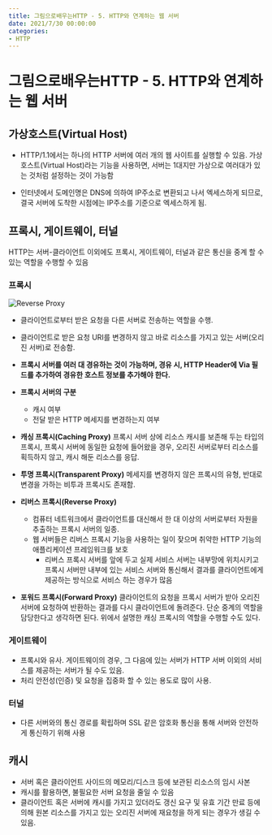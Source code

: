 ```yaml
---
title: 그림으로배우는HTTP - 5. HTTP와 연계하는 웹 서버
date: 2021/7/30 00:00:00
categories:
- HTTP
---
```


# 그림으로배우는HTTP - 5. HTTP와 연계하는 웹 서버
## 가상호스트(Virtual Host)
- HTTP/1.1에서는 하나의 HTTP 서버에 여러 개의 웹 사이트를 실행할 수 있음. 가상호스트(Virtual Host)라는 기능을 사용하면, 서버는 1대지만 가상으로 여러대가 있는 것처럼 설정하는 것이 가능함

- 인터넷에서 도메인명은 DNS에 의하여 IP주소로 변환되고 나서 엑세스하게 되므로, 결국 서버에 도착한 시점에는 IP주소를 기준으로 엑세스하게 됨.

## 프록시, 게이트웨이, 터널
HTTP는 서버-클라이언트 이외에도 프록시, 게이트웨이, 터널과 같은 통신을 중계 할 수 있는 역할을 수행할 수 있음

### 프록시
![Reverse Proxy](https://upload.wikimedia.org/wikipedia/commons/thumb/6/67/Reverse_proxy_h2g2bob.svg/440px-Reverse_proxy_h2g2bob.svg.png)
- 클라이언트로부터 받은 요청을 다른 서버로 전송하는 역할을 수행. 
- 클라이언트로 받은 요청 URI를 변경하지 않고 바로 리소스를 가지고 있는 서버(오리진 서버)로 전송함.
- **프록시 서버를 여러 대 경유하는 것이 가능하며, 경유 시, HTTP Header에 Via 필드를 추가하여 경유한 호스트 정보를 추가해야 한다.**

- **프록시 서버의 구분**
    - 캐시 여부
    - 전달 받은 HTTP 메세지를 변경하는지 여부

- **캐싱 프록시(Caching Proxy)**
프록시 서버 상에 리소스 캐시를 보존해 두는 타입의 프록시, 프록시 서버에 동일한 요청에 들어왔을 경우, 오리진 서버로부터 리소스를 획득하지 않고, 캐시 해둔 리소스를 응답.

- **투명 프록시(Transparent Proxy)**
메세지를 변경하지 않은 프록시의 유형, 반대로 변경을 가하는 비투과 프록시도 존재함.

- **리버스 프록시(Reverse Proxy)**
    - 컴퓨터 네트워크에서 클라이언트를 대신해서 한 대 이상의 서버로부터 자원을 추출하는 프록시 서버의 일종.
    - 웹 서버들은 리버스 프록시 기능을 사용하는 일이 잦으며 취약한 HTTP 기능의 애플리케이션 프레임워크를 보호
        - 리버스 프록시 서버를 앞에 두고 실제 서비스 서버는 내부망에 위치시키고 프록시 서버만 내부에 있는 서비스 서버와 통신해서 결과를 클라이언트에게 제공하는 방식으로 서비스 하는 경우가 많음

- **포워드 프록시(Forward Proxy)**
클라이언트의 요청을 프록시 서버가 받아 오리진 서버에 요청하여 반환하는 결과를 다시 클라이언트에 돌려준다. 단순 중계의 역할을 담당한다고 생각하면 된다. 위에서 설명한 캐싱 프록시의 역할을 수행할 수도 있다.

### 게이트웨이
- 프록시와 유사. 게이트웨이의 경우, 그 다음에 있는 서버가 HTTP 서버 이외의 서비스를 제공하는 서버가 될 수도 있음.
- 처리 안전성(인증) 및 요청을 집중화 할 수 있는 용도로 많이 사용.

### 터널
- 다른 서버와의 통신 경로를 확립하며 SSL 같은 암호화 통신을 통해 서버와 안전하게 통신하기 위해 사용

## 캐시
- 서버 혹은 클라이언트 사이드의 메모리/디스크 등에 보관된 리소스의 임시 사본
- 캐시를 활용하면, 불필요한 서버 요청을 줄일 수 있음
- 클라이언트 혹은 서버에 캐시를 가지고 있더라도 갱신 요구 및 유효 기간 만료 등에 의해 원본 리소스를 가지고 있는 오리진 서버에 재요청을 하게 되는 경우가 생길 수 있음.
